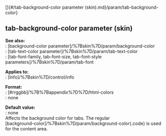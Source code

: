 []{#/tab-background-color parameter (skin).md}/param/tab-background-color}    
## tab-background-color parameter (skin)    
**See also:**    
:   [background-color parameter]/%7Bskin%7D/param/background-color    
:   [tab-text-color parameter]/%7Bskin%7D/param/tab-text-color    
:   [tab-font-family, tab-font-size, tab-font-style    
    parameters]/%7Bskin%7D/param/tab-font    
<!-- -->    
**Applies to:**    
:   [Info]/%7Bskin%7D/control/info    
<!-- -->    
**Format:**    
:   [#rrggbb]/%7B%7Bappendix%7D%7D/html-colors    
:   none    
<!-- -->    
**Default value:**    
:   none    
Affects the background color for tabs. The regular    
[background-color]/%7Bskin%7D/param/background-color{.code} is used    
for the content area.  